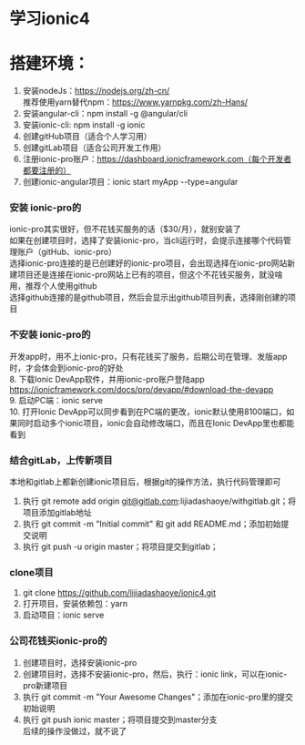 # 学习ionic4
# 搭建环境：
1.	安装nodeJs：https://nodejs.org/zh-cn/<br>
推荐使用yarn替代npm：https://www.yarnpkg.com/zh-Hans/
2.	安装angular-cli：npm install -g @angular/cli
3.	安装ionic-cli: npm install -g ionic
4.	创建gitHub项目（适合个人学习用）<br>
5.	创建gitLab项目（适合公司开发工作用）<br>
6.  注册ionic-pro账户：https://dashboard.ionicframework.com（每个开发者都要注册的）<br>
7.	创建ionic-angular项目：ionic start myApp --type=angular<br>
### 安装 ionic-pro的
ionic-pro其实很好，但不花钱买服务的话（$30/月），就别安装了<br>
如果在创建项目时，选择了安装ionic-pro，当cli运行时，会提示连接哪个代码管理账户（gitHub、ionic-pro）<br>
选择ionic-pro连接的是已创建好的ionic-pro项目，会出现选择在ionic-pro网站新建项目还是连接在ionic-pro网站上已有的项目，但这个不花钱买服务，就没啥用，推荐个人使用github<br>
选择github连接的是github项目，然后会显示出github项目列表，选择刚创建的项目<br>
### 不安装 ionic-pro的
开发app时，用不上ionic-pro，只有花钱买了服务，后期公司在管理、发版app时，才会体会到ionic-pro的好处<br>
8.	下载Ionic DevApp软件，并用ionic-pro账户登陆app<br>
https://ionicframework.com/docs/pro/devapp/#download-the-devapp<br>
9.	启动PC端：ionic serve<br>
10.	打开Ionic DevApp可以同步看到在PC端的更改，ionic默认使用8100端口，如果同时启动多个ionic项目，ionic会自动修改端口，而且在Ionic DevApp里也都能看到
### 结合gitLab，上传新项目
本地和gitlab上都新创建ionic项目后，根据git的操作方法，执行代码管理即可<br>
1. 执行 git remote add origin git@gitlab.com:lijiadashaoye/withgitlab.git；将项目添加gitlab地址<br>
2. 执行 git commit -m "Initial commit" 和 git add README.md；添加初始提交说明<br>
3. 执行 git push -u origin master；将项目提交到gitlab；<br>
### clone项目
1. git clone https://github.com/lijiadashaoye/ionic4.git
2. 打开项目，安装依赖包：yarn
3. 启动项目：ionic serve
### 公司花钱买ionic-pro的
1. 创建项目时，选择安装ionic-pro<br>
2. 创建项目时，选择不安装ionic-pro，然后，执行：ionic link，可以在ionic-pro新建项目<br>
3. 执行 git commit -m "Your Awesome Changes"；添加在ionic-pro里的提交初始说明<br>
4. 执行 git push ionic master；将项目提交到master分支<br>
后续的操作没做过，就不说了

